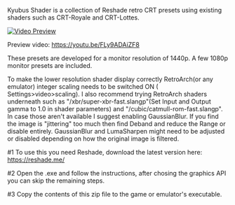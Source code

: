 Kyubus Shader is a collection of Reshade retro CRT presets using existing shaders such as CRT-Royale and CRT-Lottes.

[![Video Preview](hhttps://i.postimg.cc/kg8zmzw3/thumb.png)](https://youtu.be/FLy9ADAiZF8)

Preview video: https://youtu.be/FLy9ADAiZF8

These presets are developed for a monitor resolution of 1440p. A few 1080p monitor presets are included.

To make the lower resolution shader display correctly RetroArch(or any emulator) integer scaling needs to be switched ON ( Settings>video>scaling). I also recommend trying RetroArch shaders underneath such as "/xbr/super-xbr-fast.slangp"(Set Input and Output gamma to 1.0 in shader parameters) and "/cubic/catmull-rom-fast.slangp". In case those aren't available I suggest enabling GaussianBlur. If you find the image is "jittering" too much then find Deband and reduce the Range or disable entirely. GaussianBlur and LumaSharpen might need to be adjusted or disabled depending on how the original image is filtered.

#1 To use this you need Reshade, download the latest version here: https://reshade.me/

#2 Open the .exe and follow the instructions, after chosing the graphics API you can skip the remaining steps.

#3 Copy the contents of this zip file to the game or emulator's executable.
